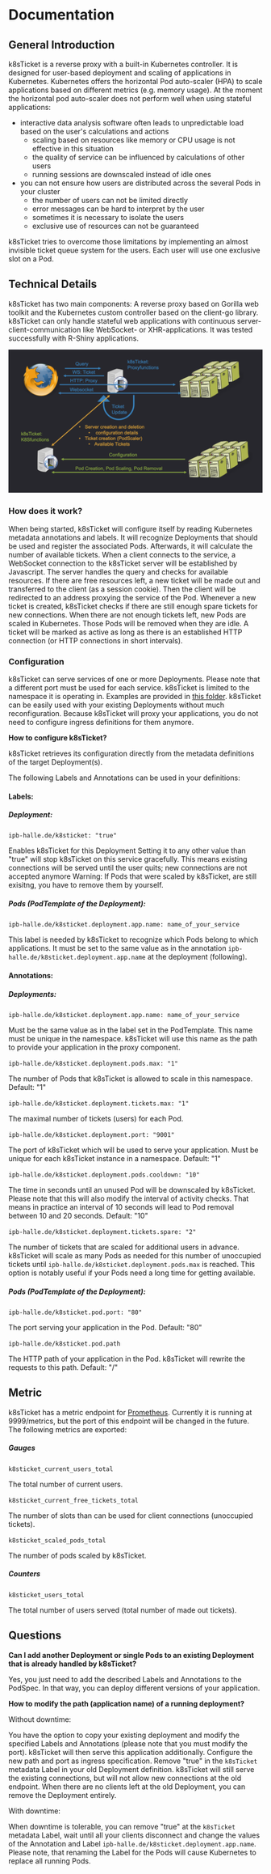 # Documentation
## General Introduction
k8sTicket is a reverse proxy with a built-in Kubernetes controller. It is designed for user-based deployment and scaling of applications in Kubernetes. Kubernetes offers the horizontal Pod auto-scaler (HPA) to scale applications based on different metrics (e.g. memory usage). At the moment the horizontal pod auto-scaler does not perform well when using stateful applications:

- interactive data analysis software often leads to unpredictable load based on the user's calculations and actions
	- scaling based on resources like memory or CPU usage is not effective in this situation
	- the quality of service can be influenced by calculations of other users
 	- running sessions are downscaled instead of idle ones
- you can not ensure how users are distributed across the several Pods in your cluster
	- the number of users can not be limited directly
	- error messages can be hard to interpret by the user
	- sometimes it is necessary to isolate the users
	- exclusive use of resources can not be guaranteed

k8sTicket tries to overcome those limitations by implementing an almost invisible ticket queue system for the users. Each user will use one exclusive slot on a Pod.
## Technical Details
k8sTicket has two main components: A reverse proxy based on Gorilla web toolkit and the Kubernetes custom controller based on the client-go library.
k8sTicket can only handle stateful web applications with continuous server-client-communication like WebSocket- or XHR-applications. It was tested successfully with R-Shiny applications.

![](k8sTicket.png)

### How does it work?
When being started, k8sTicket will configure itself by reading Kubernetes metadata annotations and labels. It will recognize Deployments that should be used and register the associated Pods. Afterwards, it will calculate the number of available tickets. When a client connects to the service, a WebSocket connection to the k8sTicket server will be established by Javascript. The server handles the query and checks for available resources. If there are free resources left, a new ticket will be made out and transferred to the client (as a session cookie). Then the client will be redirected to an address proxying the service of the Pod. Whenever a new ticket is created, k8sTicket checks if there are still enough spare tickets for new connections. When there are not enough tickets left, new Pods are scaled in Kubernetes. Those Pods will be removed when they are idle. A ticket will be marked as active as long as there is an established HTTP connection (or HTTP connections in short intervals).

### Configuration
k8sTicket can serve services of one or more Deployments. Please note that a different port must be used for each service. k8sTicket is limited to the namespace it is operating in. Examples are provided in [this folder](../examples/). k8sTicket can be easily used with your existing Deployments without much reconfiguration. Because k8sTicket will proxy your applications, you do not need to configure ingress definitions for them anymore.

**How to configure k8sTicket?**

k8sTicket retrieves its configuration directly from the metadata definitions of the target Deployment(s).

The following Labels and Annotations can be used in your definitions:

#### Labels:
##### Deployment:

`ipb-halle.de/k8sticket: "true"`

Enables k8sTicket for this Deployment
Setting it to any other value than "true" will stop k8sTicket on this service gracefully.
This means existing connections will be served until the user quits; new connections are not accepted anymore
Warning: If Pods that were scaled by k8sTicket, are still exisitng, you have to remove them by yourself.

##### Pods (PodTemplate of the Deployment):

`ipb-halle.de/k8sticket.deployment.app.name: name_of_your_service`

This label is needed by k8sTicket to recognize which Pods belong to which applications. It must be set to the same value as in the annotation `ipb-halle.de/k8sticket.deployment.app.name` at the deployment (following).


#### Annotations:

##### Deployments:

`ipb-halle.de/k8sticket.deployment.app.name: name_of_your_service`

Must be the same value as in the label set in the PodTemplate. This name must be unique in the namespace.
k8sTicket will use this name as the path to provide your application in the proxy component.

`ipb-halle.de/k8sticket.deployment.pods.max: "1"`

The number of Pods that k8sTicket is allowed to scale in this namespace.
Default: "1"

`ipb-halle.de/k8sticket.deployment.tickets.max: "1"`

The maximal number of tickets (users) for each Pod.

`ipb-halle.de/k8sticket.deployment.port: "9001"`

The port of k8sTicket which will be used to serve your application. Must be unique for each k8sTicket instance in a namespace.
Default: "1"

`ipb-halle.de/k8sticket.deployment.pods.cooldown: "10"`

The time in seconds until an unused Pod will be downscaled by k8sTicket. Please note that this will also modify the interval of activity checks. That means in practice an interval of 10 seconds will lead to Pod removal between 10 and 20 seconds.
Default: "10"

`ipb-halle.de/k8sticket.deployment.tickets.spare: "2"`

The number of tickets that are scaled for additional users in advance. k8sTicket will scale as many Pods as needed for this number of unoccupied tickets until `ipb-halle.de/k8sticket.deployment.pods.max` is reached. This option is notably useful if your Pods need a long time for getting available.

##### Pods (PodTemplate of the Deployment):

`ipb-halle.de/k8sticket.pod.port: "80"`

The port serving your application in the Pod.
Default: "80"

`ipb-halle.de/k8sticket.pod.path`

The HTTP path of your application in the Pod. k8sTicket will rewrite the requests to this path.
Default: "/"

## Metric

k8sTicket has a metric endpoint for [Prometheus](https://prometheus.io/). Currently it is running at 9999/metrics, but the port of this endpoint will be changed in the future.
The following metrics are exported:

##### Gauges

`k8sticket_current_users_total`

The total number of current users.

`k8sticket_current_free_tickets_total`

The number of slots than can be used for client connections (unoccupied tickets).

`k8sticket_scaled_pods_total`

The number of pods scaled by k8sTicket.

##### Counters

`k8sticket_users_total`

The total number of users served (total number of made out tickets).


## Questions
**Can I add another Deployment or single Pods to an existing Deployment that is already handled by k8sTicket?**

Yes, you just need to add the described Labels and Annotations to the PodSpec. In that way, you can deploy different versions of your application.

**How to modify the path (application name) of a running deployment?**

Without downtime:

You have the option to copy your existing deployment and modify the specified Labels and Annotations (please note that you must modify the port). k8sTicket will then serve this application additionally. Configure the new path and port as ingress specification. Remove "true" in the ```k8sTicket``` metadata Label in your old Deployment definition. k8sTicket will still serve the existing connections, but will not allow new connections at the old endpoint. When there are no clients left at the old Deployment, you can remove the Deployment entirely.

With downtime:

When downtime is tolerable, you can remove "true" at the ```k8sTicket``` metadata Label, wait until all your clients disconnect and change the values of the Annotation and Label `ipb-halle.de/k8sticket.deployment.app.name`. Please note, that renaming the Label for the Pods will cause Kubernetes to replace all running Pods.
